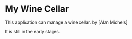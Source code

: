 # My Wine Cellar

This application can manage a wine cellar.
by [Alan Michels]

It is still in the early stages.